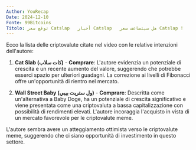 ```yaml
---
Author: YouRecap
Date: 2024-12-10
Fonte: 99Bitcoins
Titolo: توقع سعر Catslap   أخبار Catslap   هل سيتضاعف سعر Catslap !
---
```


Ecco la lista delle criptovalute citate nel video con le relative intenzioni dell'autore:

1. **Cat Slab (كات سلاب)** - **Comprare**: L'autore evidenzia un potenziale di crescita e un recente aumento del valore, suggerendo che potrebbe esserci spazio per ulteriori guadagni. La correzione ai livelli di Fibonacci offre un'opportunità di rientro nel mercato.

2. **Wall Street Baby (ول ستريت بيبي)** - **Comprare**: Descritta come un'alternativa a Baby Doge, ha un potenziale di crescita significativo e viene presentata come una criptovaluta a bassa capitalizzazione con possibilità di rendimenti elevati. L'autore incoraggia l'acquisto in vista di un mercato favorevole per le criptovalute meme.

L'autore sembra avere un atteggiamento ottimista verso le criptovalute meme, suggerendo che ci siano opportunità di investimento in questo settore.
